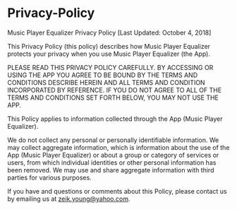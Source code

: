 # Privacy-Policy

Music Player Equalizer Privacy Policy
[Last Updated: October 4, 2018]

This Privacy Policy (this policy) describes how Music Player Equalizer protects your privacy when you use Music Player Equalizer (the App). 

PLEASE READ THIS PRIVACY POLICY CAREFULLY. BY ACCESSING OR USING THE APP  YOU AGREE TO BE BOUND BY THE TERMS AND CONDITIONS DESCRIBE HEREIN AND ALL TERMS AND CONDITION INCORPORATED BY REFERENCE. IF YOU DO NOT AGREE TO ALL OF THE TERMS AND CONDITIONS SET FORTH BELOW, YOU MAY NOT USE THE APP.

This Policy applies to information collected through the App (Music Player Equalizer).

We do not collect any personal or personally identifiable information.
We may collect aggregate information, which is information about the use of the App (Music Player Equalizer) or about a group or category of services or users, from which individual identities or other personal information has been removed.
We may use and share aggregate information with third parties for various purposes.

If you have and questions or comments about this Policy, please contact us by emailing us at zeik.young@yahoo.com.
